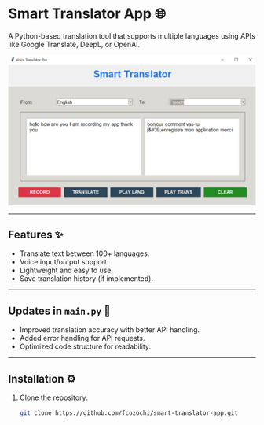 # Smart Translator App 🌐

A Python-based translation tool that supports multiple languages using APIs like Google Translate, DeepL, or OpenAI.

![App Screenshot](screenshots/translation.png)

---

## **Features** ✨
- Translate text between 100+ languages.
- Voice input/output support.
- Lightweight and easy to use.
- Save translation history (if implemented).

---

## **Updates in `main.py`** 🔄
- Improved translation accuracy with better API handling.
- Added error handling for API requests.
- Optimized code structure for readability.

---

## **Installation** ⚙️
1. Clone the repository:
   ```bash
   git clone https://github.com/fcozochi/smart-translator-app.git